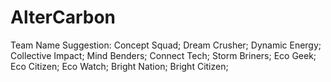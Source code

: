 # AlterCarbon
Team Name Suggestion: 
Concept Squad;
Dream Crusher;
Dynamic Energy;
Collective Impact;
Mind Benders;
Connect Tech;
Storm Briners;
Eco Geek;
Eco Citizen;
Eco Watch;
Bright Nation;
Bright Citizen;
